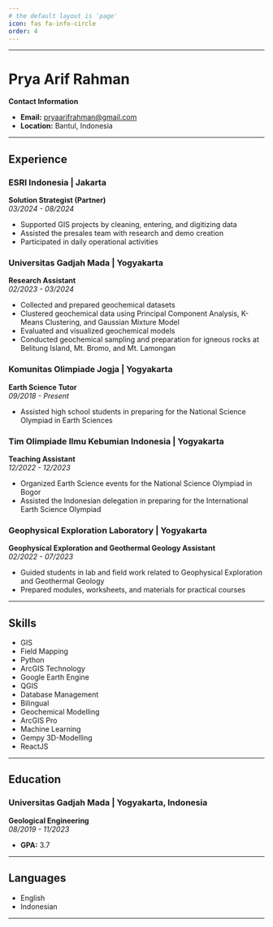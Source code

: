 ```yaml
---
# the default layout is 'page'
icon: fas fa-info-circle
order: 4
---
```


---
# Prya Arif Rahman

**Contact Information**  
- **Email:** pryaarifrahman@gmail.com  
- **Location:** Bantul, Indonesia  

---

## Experience

### ESRI Indonesia | Jakarta
**Solution Strategist (Partner)**  
*03/2024 - 08/2024*  
- Supported GIS projects by cleaning, entering, and digitizing data
- Assisted the presales team with research and demo creation
- Participated in daily operational activities

### Universitas Gadjah Mada | Yogyakarta
**Research Assistant**  
*02/2023 - 03/2024*  
- Collected and prepared geochemical datasets
- Clustered geochemical data using Principal Component Analysis, K-Means Clustering, and Gaussian Mixture Model
- Evaluated and visualized geochemical models
- Conducted geochemical sampling and preparation for igneous rocks at Belitung Island, Mt. Bromo, and Mt. Lamongan

### Komunitas Olimpiade Jogja | Yogyakarta
**Earth Science Tutor**  
*09/2018 - Present*  
- Assisted high school students in preparing for the National Science Olympiad in Earth Sciences

### Tim Olimpiade Ilmu Kebumian Indonesia | Yogyakarta
**Teaching Assistant**  
*12/2022 - 12/2023*  
- Organized Earth Science events for the National Science Olympiad in Bogor
- Assisted the Indonesian delegation in preparing for the International Earth Science Olympiad

### Geophysical Exploration Laboratory | Yogyakarta
**Geophysical Exploration and Geothermal Geology Assistant**  
*02/2022 - 07/2023*  
- Guided students in lab and field work related to Geophysical Exploration and Geothermal Geology
- Prepared modules, worksheets, and materials for practical courses

---

## Skills

- GIS
- Field Mapping
- Python
- ArcGIS Technology
- Google Earth Engine
- QGIS
- Database Management
- Bilingual
- Geochemical Modelling
- ArcGIS Pro
- Machine Learning
- Gempy 3D-Modelling
- ReactJS

---

## Education

### Universitas Gadjah Mada | Yogyakarta, Indonesia
**Geological Engineering**  
*08/2019 - 11/2023*  
- **GPA:** 3.7

---

## Languages

- English
- Indonesian

---

